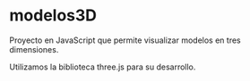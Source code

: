 # modelos3D

Proyecto en JavaScript que permite visualizar modelos en tres dimensiones.

Utilizamos la biblioteca three.js para su desarrollo.